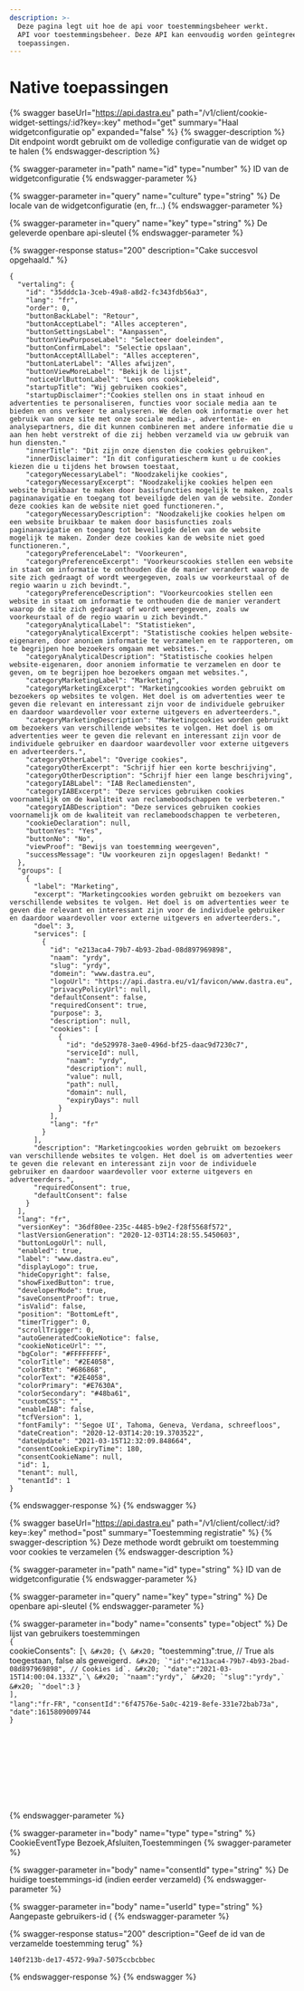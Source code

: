 ```yaml
---
description: >-
  Deze pagina legt uit hoe de api voor toestemmingsbeheer werkt.
  API voor toestemmingsbeheer. Deze API kan eenvoudig worden geïntegreerd in
  toepassingen.
---
```


# Native toepassingen

{% swagger baseUrl="https://api.dastra.eu" path="/v1/client/cookie-widget-settings/:id?key=:key" method="get" summary="Haal widgetconfiguratie op" expanded="false" %}
{% swagger-description %}
Dit endpoint wordt gebruikt om de volledige configuratie van de widget op te halen
{% endswagger-description %}

{% swagger-parameter in="path" name="id" type="number" %}
ID van de widgetconfiguratie
{% endswagger-parameter %}

{% swagger-parameter in="query" name="culture" type="string" %}
De locale van de widgetconfiguratie (en, fr...)
{% endswagger-parameter %}

{% swagger-parameter in="query" name="key" type="string" %}
De geleverde openbare api-sleutel
{% endswagger-parameter %}

{% swagger-response status="200" description="Cake succesvol opgehaald." %}
```
{
  "vertaling": {
    "id": "35dddc1a-3ceb-49a8-a8d2-fc343fdb56a3",
    "lang": "fr",
    "order": 0,
    "buttonBackLabel": "Retour",
    "buttonAcceptLabel": "Alles accepteren",
    "buttonSettingsLabel": "Aanpassen",
    "buttonViewPurposeLabel": "Selecteer doeleinden",
    "buttonConfirmLabel": "Selectie opslaan",
    "buttonAcceptAllLabel": "Alles accepteren",
    "buttonLaterLabel": "Alles afwijzen",
    "buttonViewMoreLabel": "Bekijk de lijst",
    "noticeUrlButtonLabel": "Lees ons cookiebeleid",
    "startupTitle": "Wij gebruiken cookies",
    "startupDisclaimer":"Cookies stellen ons in staat inhoud en advertenties te personaliseren, functies voor sociale media aan te bieden en ons verkeer te analyseren. We delen ook informatie over het gebruik van onze site met onze sociale media-, advertentie- en analysepartners, die dit kunnen combineren met andere informatie die u aan hen hebt verstrekt of die zij hebben verzameld via uw gebruik van hun diensten."
    "innerTitle": "Dit zijn onze diensten die cookies gebruiken",
    "innerDisclaimer": "In dit configuratiescherm kunt u de cookies kiezen die u tijdens het browsen toestaat,
    "categoryNecessaryLabel": "Noodzakelijke cookies",
    "categoryNecessaryExcerpt": "Noodzakelijke cookies helpen een website bruikbaar te maken door basisfuncties mogelijk te maken, zoals paginanavigatie en toegang tot beveiligde delen van de website. Zonder deze cookies kan de website niet goed functioneren.",
    "categoryNecessaryDescription": "Noodzakelijke cookies helpen om een website bruikbaar te maken door basisfuncties zoals paginanavigatie en toegang tot beveiligde delen van de website mogelijk te maken. Zonder deze cookies kan de website niet goed functioneren.",
    "categoryPreferenceLabel": "Voorkeuren",
    "categoryPreferenceExcerpt": "Voorkeurscookies stellen een website in staat om informatie te onthouden die de manier verandert waarop de site zich gedraagt of wordt weergegeven, zoals uw voorkeurstaal of de regio waarin u zich bevindt.",
    "categoryPreferenceDescription": "Voorkeurcookies stellen een website in staat om informatie te onthouden die de manier verandert waarop de site zich gedraagt of wordt weergegeven, zoals uw voorkeurstaal of de regio waarin u zich bevindt."
    "categoryAnalyticalLabel": "Statistieken",
    "categoryAnalyticalExcerpt": "Statistische cookies helpen website-eigenaren, door anoniem informatie te verzamelen en te rapporteren, om te begrijpen hoe bezoekers omgaan met websites.",
    "categoryAnalyticalDescription": "Statistische cookies helpen website-eigenaren, door anoniem informatie te verzamelen en door te geven, om te begrijpen hoe bezoekers omgaan met websites.",
    "categoryMarketingLabel": "Marketing",
    "categoryMarketingExcerpt": "Marketingcookies worden gebruikt om bezoekers op websites te volgen. Het doel is om advertenties weer te geven die relevant en interessant zijn voor de individuele gebruiker en daardoor waardevoller voor externe uitgevers en adverteerders.",
    "categoryMarketingDescription": "Marketingcookies worden gebruikt om bezoekers van verschillende websites te volgen. Het doel is om advertenties weer te geven die relevant en interessant zijn voor de individuele gebruiker en daardoor waardevoller voor externe uitgevers en adverteerders.",
    "categoryOtherLabel": "Overige cookies",
    "categoryOtherExcerpt": "Schrijf hier een korte beschrijving",
    "categoryOtherDescription": "Schrijf hier een lange beschrijving",
    "categoryIABLabel": "IAB Reclamediensten",
    "categoryIABExcerpt": "Deze services gebruiken cookies voornamelijk om de kwaliteit van reclameboodschappen te verbeteren."
    "categoryIABDescription": "Deze services gebruiken cookies voornamelijk om de kwaliteit van reclameboodschappen te verbeteren,
    "cookieDeclaration": null,
    "buttonYes": "Yes",
    "buttonNo": "No",
    "viewProof": "Bewijs van toestemming weergeven",
    "successMessage": "Uw voorkeuren zijn opgeslagen! Bedankt! "
  },
  "groups": [
    {
      "label": "Marketing",
      "excerpt": "Marketingcookies worden gebruikt om bezoekers van verschillende websites te volgen. Het doel is om advertenties weer te geven die relevant en interessant zijn voor de individuele gebruiker en daardoor waardevoller voor externe uitgevers en adverteerders.",
      "doel": 3,
      "services": [
        {
          "id": "e213aca4-79b7-4b93-2bad-08d897969898",
          "naam": "yrdy",
          "slug": "yrdy",
          "domein": "www.dastra.eu",
          "logoUrl": "https://api.dastra.eu/v1/favicon/www.dastra.eu",
          "privacyPolicyUrl": null,
          "defaultConsent": false,
          "requiredConsent": true,
          "purpose": 3,
          "description": null,
          "cookies": [
            {
              "id": "de529978-3ae0-496d-bf25-daac9d7230c7",
              "serviceId": null,
              "naam": "yrdy",
              "description": null,
              "value": null,
              "path": null,
              "domain": null,
              "expiryDays": null
            }
          ],
          "lang": "fr"
        }
      ],
      "description": "Marketingcookies worden gebruikt om bezoekers van verschillende websites te volgen. Het doel is om advertenties weer te geven die relevant en interessant zijn voor de individuele gebruiker en daardoor waardevoller voor externe uitgevers en adverteerders.",
      "requiredConsent": true,
      "defaultConsent": false
    }
  ],
  "lang": "fr",
  "versionKey": "36df80ee-235c-4485-b9e2-f28f5568f572",
  "lastVersionGeneration": "2020-12-03T14:28:55.5450603",
  "buttonLogoUrl": null,
  "enabled": true,
  "label": "www.dastra.eu",
  "displayLogo": true,
  "hideCopyright": false,
  "showFixedButton": true,
  "developerMode": true,
  "saveConsentProof": true,
  "isValid": false,
  "position": "BottomLeft",
  "timerTrigger": 0,
  "scrollTrigger": 0,
  "autoGeneratedCookieNotice": false,
  "cookieNoticeUrl": "",
  "bgColor": "#FFFFFFFF",
  "colorTitle": "#2E4058",
  "colorBtn": "#686868",
  "colorText": "#2E4058",
  "colorPrimary": "#E7630A",
  "colorSecondary": "#48ba61",
  "customCSS": "",
  "enableIAB": false,
  "tcfVersion": 1,
  "fontFamily": "'Segoe UI', Tahoma, Geneva, Verdana, schreefloos",
  "dateCreation": "2020-12-03T14:20:19.3703522",
  "dateUpdate": "2021-03-15T12:32:09.848664",
  "consentCookieExpiryTime": 180,
  "consentCookieName": null,
  "id": 1,
  "tenant": null,
  "tenantId": 1
}
```
{% endswagger-response %}
{% endswagger %}

{% swagger baseUrl="https://api.dastra.eu" path="/v1/client/collect/:id?key=:key" method="post" summary="Toestemming registratie" %}
{% swagger-description %}
Deze methode wordt gebruikt om toestemming voor cookies te verzamelen
{% endswagger-description %}

{% swagger-parameter in="path" name="id" type="string" %}
ID van de widgetconfiguratie
{% endswagger-parameter %}

{% swagger-parameter in="query" name="key" type="string" %}
De openbare api-sleutel
{% endswagger-parameter %}

{% swagger-parameter in="body" name="consents" type="object" %}
&#x20;De lijst van gebruikers toestemmingen
\
`{`\
cookieConsents":`
`[`\
&#x20; `{`\
&#x20; `"toestemming":true, // True als toegestaan, false als geweigerd``.
&#x20; `"id":"e213aca4-79b7-4b93-2bad-08d897969898", // Cookies id`.
&#x20; `"date":"2021-03-15T14:00:04.133Z",`\
&#x20; `"naam":"yrdy",`
&#x20; `"slug":"yrdy",`
&#x20; `"doel":3``
&#x20; `}`\
`],`\
`"lang":"fr-FR",`
`"consentId":"6f47576e-5a0c-4219-8efe-331e72bab73a",`\
`"date":1615809009744`\
`}`\
\
\
\
\
\
\
\
\
\
&#x20;
{% endswagger-parameter %}

{% swagger-parameter in="body" name="type" type="string" %}
CookieEventType Bezoek,Afsluiten,Toestemmingen
{% swagger-parameter %}

{% swagger-parameter in="body" name="consentId" type="string" %}
De huidige toestemmings-id (indien eerder verzameld)
{% endswagger-parameter %}

{% swagger-parameter in="body" name="userId" type="string" %}
Aangepaste gebruikers-id (
{% endswagger-parameter %}

{% swagger-response status="200" description="Geef de id van de verzamelde toestemming terug" %}
```
140f213b-de17-4572-99a7-5075ccbcbbec
```
{% endswagger-response %}
{% endswagger %}
